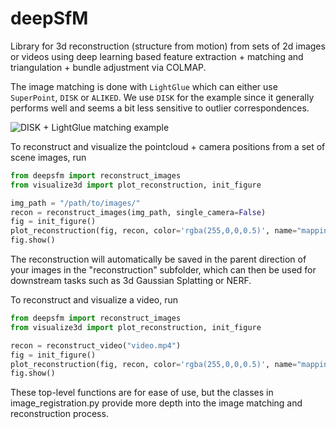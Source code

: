 # deepSfM
Library for 3d reconstruction (structure from motion) from sets of 2d images or videos using deep learning based feature extraction + matching and triangulation + bundle adjustment via COLMAP.

The image matching is done with `LightGlue` which can either use `SuperPoint`, `DISK` or `ALIKED`. We use `DISK` for the example since it generally performs well and seems a bit less sensitive to outlier correspondences.

![DISK + LightGlue matching example](example.png)

To reconstruct and visualize the pointcloud + camera positions from a set of scene images, run
```python
from deepsfm import reconstruct_images
from visualize3d import plot_reconstruction, init_figure

img_path = "/path/to/images/"
recon = reconstruct_images(img_path, single_camera=False)
fig = init_figure()
plot_reconstruction(fig, recon, color='rgba(255,0,0,0.5)', name="mapping", points_rgb=True)
fig.show()
```

The reconstruction will automatically be saved in the parent direction of your images in the "reconstruction" subfolder, which can then be used for downstream tasks such as 3d Gaussian Splatting or NERF. 

To reconstruct and visualize a video, run
```python
from deepsfm import reconstruct_images
from visualize3d import plot_reconstruction, init_figure

recon = reconstruct_video("video.mp4")
fig = init_figure()
plot_reconstruction(fig, recon, color='rgba(255,0,0,0.5)', name="mapping", points_rgb=True)
fig.show()
```

These top-level functions are for ease of use, but the classes in image_registration.py provide more depth into the image matching and reconstruction process.

